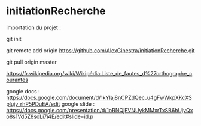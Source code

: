 # initiationRecherche
importation du projet : 

git init

git remote add origin https://github.com/AlexGinestra/initiationRecherche.git

git pull origin master



https://fr.wikipedia.org/wiki/Wikipédia:Liste_de_fautes_d%27orthographe_courantes

google docs : https://docs.google.com/document/d/1kYlaj8nCPZdQec_u4gFwWkpXKcXSplujy_rhP5PDuEA/edit
google slide : https://docs.google.com/presentation/d/1oRNQjFVNUykMMxrTxSB6hUjyQxo8s1Vd5Z8soLi7i4E/edit#slide=id.p
